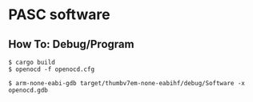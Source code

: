 # PASC software

## How To: Debug/Program

```
$ cargo build
$ openocd -f openocd.cfg
```

```
$ arm-none-eabi-gdb target/thumbv7em-none-eabihf/debug/Software -x openocd.gdb
```
